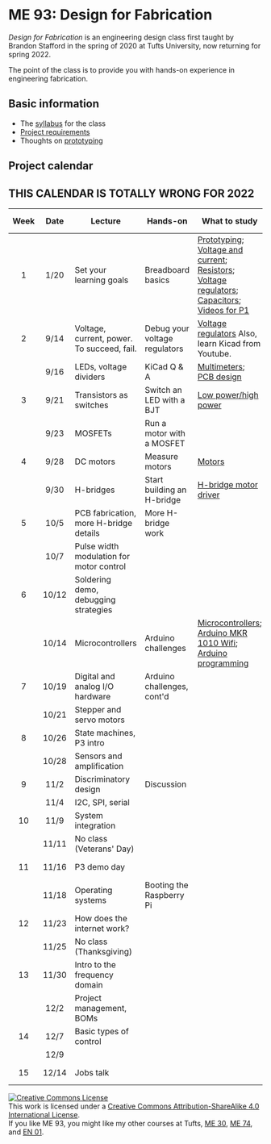 # ME 93: Design for Fabrication

_Design for Fabrication_ is an engineering design class first taught by Brandon Stafford in the spring of 2020 at Tufts University, now returning for spring 2022.

The point of the class is to provide you with hands-on experience in engineering fabrication.

## Basic information

*   The [syllabus](syllabus.html) for the class
*   [Project requirements](projects.html)
*   Thoughts on [prototyping](prototyping.html)

## Project calendar

## THIS CALENDAR IS TOTALLY WRONG FOR 2022
| Week | Date  | Lecture                                    | Hands-on                      | What to study                                                            | Due dates                                                     |
|:----:|:-----:|--------------------------------------------|-------------------------------|--------------------------------------------------------------------------|---------------------------------------------------------------|
|  1   | 1/20   | Set your learning goals                            | Breadboard basics             | [Prototyping](http://andnowforelectronics.com/notes/prototyping/); [Voltage and current](http://andnowforelectronics.com/notes/voltage-and-current/); [Resistors](http://andnowforelectronics.com/notes/resistors/); [Voltage regulators](http://andnowforelectronics.com/notes/voltage-regulation/); [Capacitors](http://andnowforelectronics.com/notes/capacitors/); [Videos for P1](http://andnowforelectronics.com/notes/demo-videos/#videos-for-project-1)    |          |
|  2   | 9/14  | Voltage, current, power. To succeed, fail. | Debug your voltage regulators | [Voltage regulators](http://andnowforelectronics.com/notes/voltage-regulation/) Also, learn Kicad from Youtube. |     [P1   proto](http://andnowforelectronics.com/logistics/projects/#project-1-build-a-breadboard-power-supply) |
|      | 9/16  | LEDs, voltage dividers                     | KiCad Q & A                   | [Multimeters](http://andnowforelectronics.com/notes/multimeter/); [PCB design](http://andnowforelectronics.com/notes/pcb/)    |          |
|  3   | 9/21  | Transistors as switches                    | Switch an LED with a BJT      | [Low power/high power](http://andnowforelectronics.com/notes/low-power-high-power/) |     [P1 PCB](http://andnowforelectronics.com/logistics/projects/#project-1-build-a-breadboard-power-supply)    |
|      | 9/23  | MOSFETs                                    | Run a motor with a MOSFET     |                                                                          |                                                               |
|  4   | 9/28  | DC motors                                  | Measure motors                | [Motors](http://andnowforelectronics.com/notes/motors/)                  |                                                               |
|      | 9/30  | H-bridges                                  | Start building an H-bridge    | [H-bridge motor driver](http://andnowforelectronics.com/notes/h-bridge/) |                                                               |
|  5   | 10/5  | PCB fabrication, more H-bridge details     | More H-bridge work            |                                                                          | [P2 proto](http://andnowforelectronics.com/logistics/projects/#project-2-build-an-h-bridge-motor-controller)                                                      |
|      | 10/7  | Pulse width modulation for motor control   |                               |                                                                          |                                                               |
|  6   | 10/12 | Soldering demo, debugging strategies       |                               |                                                                          | [P2 PCB](http://andnowforelectronics.com/logistics/projects/#project-2-build-an-h-bridge-motor-controller)                                                        |
|      | 10/14 | Microcontrollers                           | Arduino challenges            | [Microcontrollers](http://andnowforelectronics.com/notes/microcontrollers/); [Arduino MKR 1010 Wifi](http://andnowforelectronics.com/notes/arduino-mkr-wifi-1010-hardware/); [Arduino programming](http://andnowforelectronics.com/notes/arduino-programming/)     |          |
|  7   | 10/19 | Digital and analog I/O hardware            | Arduino challenges, cont'd    |                                                                          |                                                               |
|      | 10/21 | Stepper and servo motors                   |                               |                                                                          |                                                               |
|  8   | 10/26 | State machines, P3 intro                   |                               |                                                                          |                                                               |
|      | 10/28 | Sensors and amplification                  |                               |                                                                          |                                                               |
|  9   | 11/2  | Discriminatory design                      | Discussion                    |                                                                          | [P3 proto](http://andnowforelectronics.com/logistics/projects/#project-3-build-an-electromechanical-game)                                                      |
|      | 11/4  | I2C, SPI, serial                           |                               |                                                                          |                                                               |
|  10  | 11/9  | System integration                         |                               |                                                                          |                                                               |
|      | 11/11 | No class (Veterans' Day)                   |                               |                                                                          |                                                               |
|  11  | 11/16 | P3 demo day                                |                               |                                                                          | [P3 final](http://andnowforelectronics.com/logistics/projects/#project-3-build-an-electromechanical-game)                                                      |
|      | 11/18 | Operating systems                          | Booting the Raspberry Pi      |                                                                          |                                                               |
|  12  | 11/23 | How does the internet work?                |                               |                                                                          |                                                               |
|      | 11/25 | No class (Thanksgiving)                    |                               |                                                                          |                                                               |
|  13  | 11/30 | Intro to the frequency domain              |                               |                                                                          |                                                               |
|      | 12/2  | Project management, BOMs                   |                               |                                                                          |                                                               |
|  14  | 12/7  | Basic types of control                     |                               |                                                                          | [P4 proto](http://andnowforelectronics.com/logistics/projects/#project-4-build-an-intrepid-robot-that-traverses-the-sec)                                                      |
|      | 12/9  |                                            |                               |                                                                          |                                                               |
|  15  | 12/14 | Jobs talk                                  |                               |                                                                          | [P4 final](http://andnowforelectronics.com/logistics/projects/#project-4-build-an-intrepid-robot-that-traverses-the-sec)                                      |

[![Creative Commons License](https://i.creativecommons.org/l/by-sa/4.0/88x31.png)](http://creativecommons.org/licenses/by-sa/4.0/)  
This work is licensed under a [Creative Commons Attribution-ShareAlike 4.0 International License](http://creativecommons.org/licenses/by-sa/4.0/).  
If you like ME 93, you might like my other courses at Tufts, [ME 30](http://andnowforelectronics.com), [ME 74](http://makesomethingreal.org), and [EN 01](http://hwtmkstff.com).
